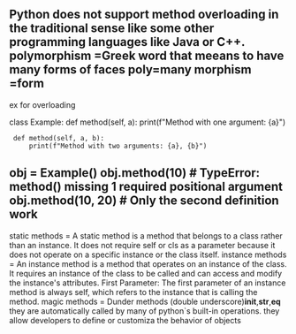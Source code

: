  Python does not support method overloading in the traditional sense like some other programming languages like Java or C++.
 polymorphism =Greek word that meeans to have many forms of faces
 poly=many
 morphism =form
 -------------------------------------------------------------------------------------

ex for overloading

class Example:
     def method(self, a):
         print(f"Method with one argument: {a}")

     def method(self, a, b):
         print(f"Method with two arguments: {a}, {b}")

 obj = Example()
 obj.method(10)  # TypeError: method() missing 1 required positional argument
 obj.method(10, 20)  # Only the second definition work
 ------------------------------------------------------------------------------------

 static methods =  A static method is a method that belongs to a class rather than an instance. It does not require self or cls as a parameter because it does not operate on a specific instance or the class itself.
 instance methods = An instance method is a method that operates on an instance of the class. It requires an instance of the class to be called and can access and modify the instance's attributes.
 First Parameter: The first parameter of an instance method is always self, which refers to the instance that is calling the method.
magic methods = Dunder methods (double underscore)__init__,__str__,__eq__
                they are automatically called by many of python`s built-in operations.
                they allow developers to define or customiza the behavior of objects

